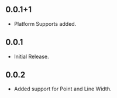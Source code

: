## 0.0.1+1
* Platform Supports added.

## 0.0.1
* Initial Release.

## 0.0.2
* Added support for Point and Line Width.